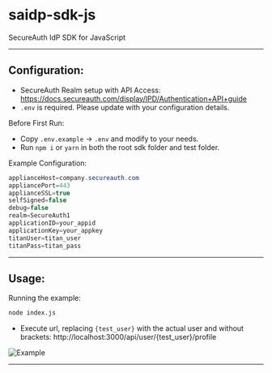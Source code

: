 # saidp-sdk-js

SecureAuth IdP SDK for JavaScript

---
## Configuration:

* SecureAuth Realm setup with API Access: https://docs.secureauth.com/display/IPD/Authentication+API+guide
* `.env` is required. Please update with your configuration details.

Before First Run:
- Copy `.env.example` -> `.env` and modify to your needs.
- Run `npm i` or `yarn` in both the root sdk folder and test folder.

Example Configuration:
```Java
applianceHost=company.secureauth.com
appliancePort=443
applianceSSL=true
selfSigned=false
debug=false
realm=SecureAuth1
applicationID=your_appid
applicationKey=your_appkey
titanUser=titan_user
titanPass=titan_pass
```

---
## Usage:

Running the example:
```zsh
node index.js
```

* Execute url, replacing `{test_user}` with the actual user and without brackets: http://localhost:3000/api/user/{test_user}/profile

![Example](/test/images/example.png)

---
